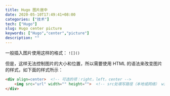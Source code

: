 ```yaml
---
title: Hugo 图片居中
date: 2020-05-10T17:49:41+08:00
categories: ["技术"]
tech: ["Hugo"]
slug: Hugo center picture
keywords: ["Hugo","center","picture"]
description: ""
---
```


一般插入图片使用这样的格式： `![]()`

但是，这样无法控制图片的大小和位置，所以需要使用 HTML 的语法来改变图片的样式，如下面的样式所示：

```html
<div align=center>  <!-- 可选的项：right，left，center -->
	<img src="url" width="" height="">  <!-- src处填写路径（本地或网络） width 和 height 就是控制图片的大小的-->
</div>
```

